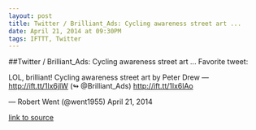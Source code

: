 ```yaml
---
layout: post
title: Twitter / Brilliant_Ads: Cycling awareness street art ...
date: April 21, 2014 at 09:30PM
tags: IFTTT, Twitter
---
```

##Twitter / Brilliant_Ads: Cycling awareness street art ...
Favorite tweet:

LOL, brilliant! Cycling awareness street art by Peter Drew — http://ift.tt/1lx6jIW (↬ @Brilliant_Ads) http://ift.tt/1lx6lAo

— Robert Went (@went1955) April 21, 2014

[link to source](http://ift.tt/1lx6jJ0) 
